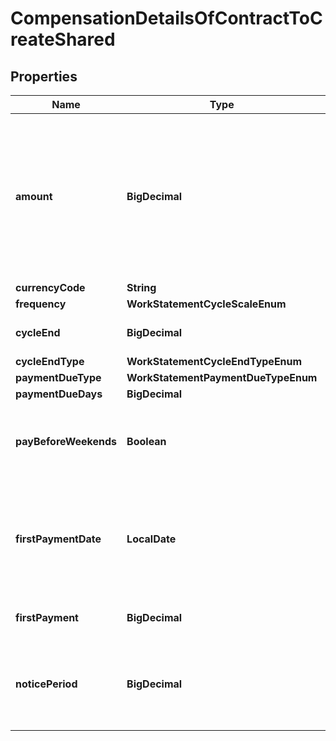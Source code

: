 

# CompensationDetailsOfContractToCreateShared


## Properties

| Name | Type | Description | Notes |
|------------ | ------------- | ------------- | -------------|
|**amount** | **BigDecimal** | Amount to be paid. This field can be excluded when creating a Pay-as-you-go task-based or Milestone contracts. |  [optional] |
|**currencyCode** | **String** |  |  |
|**frequency** | **WorkStatementCycleScaleEnum** |  |  |
|**cycleEnd** | **BigDecimal** | Date invoice cycle ends. |  |
|**cycleEndType** | **WorkStatementCycleEndTypeEnum** |  |  |
|**paymentDueType** | **WorkStatementPaymentDueTypeEnum** |  |  |
|**paymentDueDays** | **BigDecimal** |  |  |
|**payBeforeWeekends** | **Boolean** | If the payment due is on a weekend, pay on Friday. |  [optional] |
|**firstPaymentDate** | **LocalDate** | Short date in format ISO-8601 (YYYY-MM-DD). For example 2022-12-31. |  [optional] |
|**firstPayment** | **BigDecimal** | First payment amount. |  [optional] |
|**noticePeriod** | **BigDecimal** | Days before to notice the termination of contract for eather party. |  [optional] |



